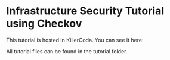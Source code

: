 # Infrastructure Security Tutorial using Checkov

This tutorial is hosted in KillerCoda. You can see it here:

All tutorial files can be found in the tutorial folder. 